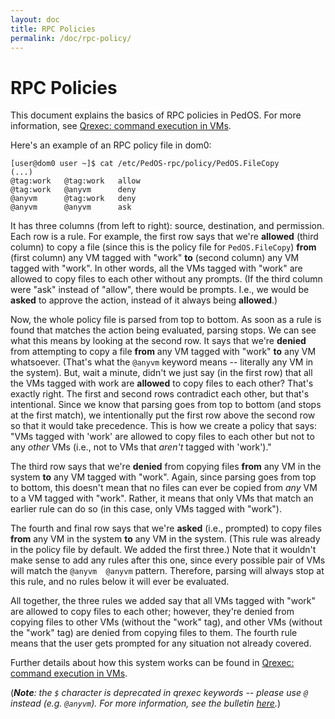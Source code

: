 ```yaml
---
layout: doc
title: RPC Policies
permalink: /doc/rpc-policy/
---
```


RPC Policies
============

This document explains the basics of RPC policies in PedOS.
For more information, see [Qrexec: command execution in VMs][qrexec3].

Here's an example of an RPC policy file in dom0:

```
[user@dom0 user ~]$ cat /etc/PedOS-rpc/policy/PedOS.FileCopy
(...)
@tag:work   @tag:work   allow
@tag:work   @anyvm      deny
@anyvm      @tag:work   deny
@anyvm      @anyvm      ask
```

It has three columns (from left to right): source, destination, and permission.
Each row is a rule.
For example, the first row says that we're **allowed** (third column) to copy a file (since this is the policy file for `PedOS.FileCopy`) **from** (first column) any VM tagged with "work" **to** (second column) any VM tagged with "work".
In other words, all the VMs tagged with "work" are allowed to copy files to each other without any prompts.
(If the third column were "ask" instead of "allow", there would be prompts.
I.e., we would be **asked** to approve the action, instead of it always being **allowed**.)

Now, the whole policy file is parsed from top to bottom.
As soon as a rule is found that matches the action being evaluated, parsing stops.
We can see what this means by looking at the second row.
It says that we're **denied** from attempting to copy a file **from** any VM tagged with "work" **to** any VM whatsoever.
(That's what the `@anyvm` keyword means -- literally any VM in the system).
But, wait a minute, didn't we just say (in the first row) that all the VMs tagged with work are **allowed** to copy files to each other?
That's exactly right.
The first and second rows contradict each other, but that's intentional.
Since we know that parsing goes from top to bottom (and stops at the first match), we intentionally put the first row above the second row so that it would take precedence.
This is how we create a policy that says: "VMs tagged with 'work' are allowed to copy files to each other but not to any *other* VMs (i.e., not to VMs that *aren't* tagged with 'work')."

The third row says that we're **denied** from copying files **from** any VM in the system **to** any VM tagged with "work".
Again, since parsing goes from top to bottom, this doesn't mean that no files can ever be copied from *any* VM to a VM tagged with "work".
Rather, it means that only VMs that match an earlier rule can do so (in this case, only VMs tagged with "work").

The fourth and final row says that we're **asked** (i.e., prompted) to copy files **from** any VM in the system **to** any VM in the system.
(This rule was already in the policy file by default.
We added the first three.)
Note that it wouldn't make sense to add any rules after this one, since every possible pair of VMs will match the `@anyvm  @anyvm` pattern.
Therefore, parsing will always stop at this rule, and no rules below it will ever be evaluated.

All together, the three rules we added say that all VMs tagged with "work" are allowed to copy files to each other; however, they're denied from copying files to other VMs (without the "work" tag), and other VMs (without the "work" tag) are denied from copying files to them.
The fourth rule means that the user gets prompted for any situation not already covered.

Further details about how this system works can be found in [Qrexec: command execution in VMs][qrexec3].

(***Note**: the `$` character is deprecated in qrexec keywords -- please use `@` instead (e.g. `@anyvm`).
For more information, see the bulletin [here](https://github.com/PedOS/PedOS-secpack/blob/master/QSBs/qsb-038-2018.txt).*)

[qrexec3]: /doc/qrexec3/

